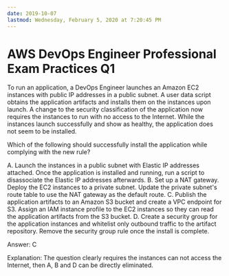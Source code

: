 ```yaml
---
date: 2019-10-07
lastmod: Wednesday, February 5, 2020 at 7:20:45 PM
---
```

# AWS DevOps Engineer Professional Exam Practices Q1

To run an application, a DevOps Engineer launches an Amazon EC2 instances with public IP addresses in a public subnet. A user data script obtains the application artifacts and installs them on the instances upon launch. A change to the security classification of the application now requires the instances to run with no access to the Internet. While the instances launch successfully and show as healthy, the application does not seem to be installed.

Which of the following should successfully install the application while complying with the new rule?

A. Launch the instances in a public subnet with Elastic IP addresses attached. Once the application is installed and running, run a script to disassociate the Elastic IP addresses afterwards.
B. Set up a NAT gateway. Deploy the EC2 instances to a private subnet. Update the private subnet's route table to use the NAT gateway as the default route.
C. Publish the application artifacts to an Amazon S3 bucket and create a VPC endpoint for S3. Assign an IAM instance profile to the EC2 instances so they can read the application artifacts from the S3 bucket.
D. Create a security group for the application instances and whitelist only outbound traffic to the artifact repository. Remove the security group rule once the install is complete.

Answer: C

Explanation:
The question clearly requires the instances can not access the Internet, then A, B and D can be directly eliminated.

